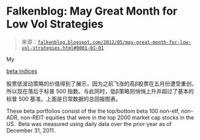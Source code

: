 <!--yml

类别：未分类

日期：2024-05-12 20:28:28

-->

# Falkenblog: May Great Month for Low Vol Strategies

> 来源：[`falkenblog.blogspot.com/2012/05/may-great-month-for-low-vol-strategies.html#0001-01-01`](http://falkenblog.blogspot.com/2012/05/may-great-month-for-low-vol-strategies.html#0001-01-01)

My

[beta indices](http://www.betaarbitrage.com/)

股票低波动策略的价值得到了展示，因为之前飞涨的高β股票在五月份遭受重创，所以现在落后于标普 500 指数。与此同时，低β策略则悄悄上升并超过了基本的标普 500 基准。上面是日常数据的总回报图表。

These beta portfolios consist of the the top/bottom beta 100 non-etf, non-ADR, non-REIT equities that were in the top 2000 market cap stocks in the US.  Beta was measured using daily data over the prior year as of December 31, 2011.

